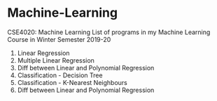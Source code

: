 # Machine-Learning
CSE4020: Machine Learning
List of programs in my Machine Learning Course in Winter Semester 2019-20
<ol>
  <li>Linear Regression</li>
  <li>Multiple Linear Regression</li>
  <li>Diff between Linear and Polynomial Regression</li>
  <li>Classification - Decision Tree</li>
  <li>Classification - K-Nearest Neighbours</li>
  <li>Diff between Linear and Polynomial Regression</li>
</ol>
